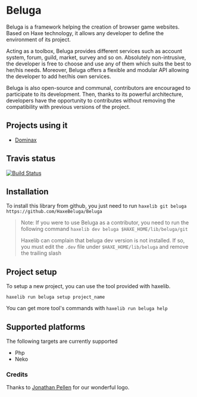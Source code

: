 Beluga
======

Beluga is a framework helping the creation of browser game websites. Based on Haxe technology, it allows any developer to define the environment of its project.

Acting as a toolbox, Beluga provides different services such as account system, forum, guild, market, survey and so on. Absolutely non-intrusive, the developer is free to choose and use any of them which suits the best to her/his needs. Moreover, Beluga offers a flexible and modular API allowing the developer to add her/his own services.

Beluga is also open-source and communal, contributors are encouraged to participate to its development. Then, thanks to its powerful architecture, developers have the opportunity to contributes without removing the compatibility with previous versions of the project.

## Projects using it ##

* [Dominax](https://github.com/HaxeBeluga/Dominax "dominax")

## Travis status ##

[![Build Status](https://travis-ci.org/HaxeBeluga/Beluga.png?branch=master)](https://travis-ci.org/HaxeBeluga/Beluga)

## Installation ##

To install this library from github, you just need to run `haxelib git beluga https://github.com/HaxeBeluga/Beluga`

> Note: If you were to use Beluga as a contributor, you need to run the following command `haxelib dev beluga $HAXE_HOME/lib/beluga/git`
> 
> Haxelib can complain that beluga dev version is not installed. If so, you must edit the `.dev` file under `$HAXE_HOME/lib/beluga` and remove the trailing slash

## Project setup ##

To setup a new project, you can use the tool provided with haxelib.

`haxelib run beluga setup project_name`

You can get more tool's commands with `haxelib run beluga help`

## Supported platforms ##

The following targets are currently supported

* Php
* Neko

### Credits ###
Thanks to [Jonathan Pellen](http://fr.viadeo.com/fr/profile/jonathan.pellen) for our wonderful logo.

